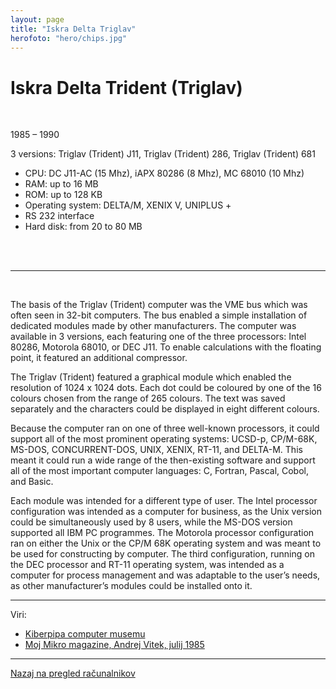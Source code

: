 ```yaml
---
layout: page
title: "Iskra Delta Triglav"
herofoto: "hero/chips.jpg"
---
```


# Iskra Delta Trident (Triglav)

<br>

1985 – 1990

3 versions: Triglav (Trident) J11, Triglav (Trident) 286, Triglav (Trident) 681
- CPU: DC J11-AC (15 Mhz), iAPX 80286 (8 Mhz), MC 68010 (10 Mhz)
- RAM: up to 16 MB
- ROM: up to 128 KB
- Operating system: DELTA/M, XENIX V, UNIPLUS +
- RS 232 interface
- Hard disk: from 20 to 80 MB


<br>
<br>

------

<br>

The basis of the Triglav (Trident) computer was the VME bus which was often seen in 32-bit computers. The bus enabled a simple installation of dedicated modules made by other manufacturers. The computer was available in 3 versions, each featuring one of the three processors: Intel 80286, Motorola 68010, or DEC J11. To enable calculations with the floating point, it featured an additional compressor.

The Triglav (Trident) featured a graphical module which enabled the resolution of 1024 x 1024 dots. Each dot could be coloured by one of the 16 colours chosen from the range of 265 colours. The text was saved separately and the characters could be displayed in eight different colours.

Because the computer ran on one of three well-known processors, it could support all of the most prominent operating systems: UCSD-p, CP/M-68K, MS-DOS, CONCURRENT-DOS, UNIX, XENIX, RT-11, and DELTA-M. This meant it could run a wide range of the then-existing software and support all of the most important computer languages: C, Fortran, Pascal, Cobol, and Basic.

Each module was intended for a different type of user. The Intel processor configuration was intended as a computer for business, as the Unix version could be simultaneously used by 8 users, while the MS-DOS version supported all IBM PC programmes. The Motorola processor configuration ran on either the Unix or the CP/M 68K operating system and was meant to be used for constructing by computer. The third configuration, running on the DEC processor and RT-11 operating system, was intended as a computer for process management and was adaptable to the user’s needs, as other manufacturer’s modules could be installed onto it. 


------

Viri:

 - [Kiberpipa computer musemu](http://kiberpipin.racunalniski-muzej.si/?page_id=253)
 - [Moj Mikro magazine, Andrej Vitek, julij 1985](https://en.wikipedia.org/wiki/PDP-11_architecture)

------

[Nazaj na pregled računalnikov]({{site.base}}/SloRaDe/racunalniki)
